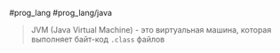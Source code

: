 #prog_lang #prog_lang/java

> JVM (Java Virtual Machine) - это виртуальная машина, которая выполняет байт-код `.class` файлов
